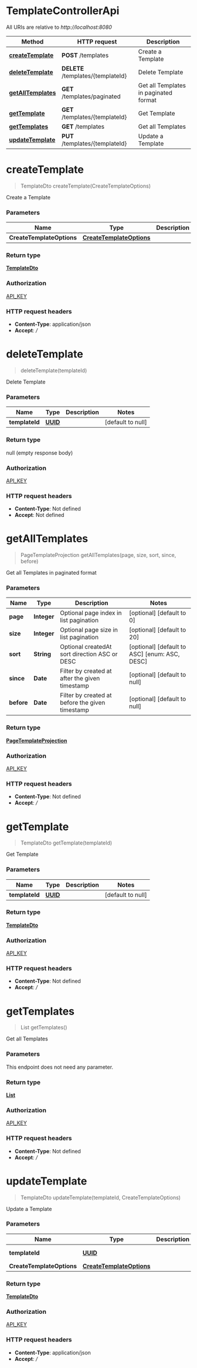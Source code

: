 # TemplateControllerApi

All URIs are relative to *http://localhost:8080*

Method | HTTP request | Description
------------- | ------------- | -------------
[**createTemplate**](TemplateControllerApi#createTemplate) | **POST** /templates | Create a Template
[**deleteTemplate**](TemplateControllerApi#deleteTemplate) | **DELETE** /templates/{templateId} | Delete Template
[**getAllTemplates**](TemplateControllerApi#getAllTemplates) | **GET** /templates/paginated | Get all Templates in paginated format
[**getTemplate**](TemplateControllerApi#getTemplate) | **GET** /templates/{templateId} | Get Template
[**getTemplates**](TemplateControllerApi#getTemplates) | **GET** /templates | Get all Templates
[**updateTemplate**](TemplateControllerApi#updateTemplate) | **PUT** /templates/{templateId} | Update a Template


<a name="createTemplate"></a>
# **createTemplate**
> TemplateDto createTemplate(CreateTemplateOptions)

Create a Template

### Parameters

Name | Type | Description  | Notes
------------- | ------------- | ------------- | -------------
 **CreateTemplateOptions** | [**CreateTemplateOptions**](../Models/CreateTemplateOptions)|  |

### Return type

[**TemplateDto**](../Models/TemplateDto)

### Authorization

[API_KEY](../README#API_KEY)

### HTTP request headers

- **Content-Type**: application/json
- **Accept**: */*

<a name="deleteTemplate"></a>
# **deleteTemplate**
> deleteTemplate(templateId)

Delete Template

### Parameters

Name | Type | Description  | Notes
------------- | ------------- | ------------- | -------------
 **templateId** | [**UUID**](../Models/)|  | [default to null]

### Return type

null (empty response body)

### Authorization

[API_KEY](../README#API_KEY)

### HTTP request headers

- **Content-Type**: Not defined
- **Accept**: Not defined

<a name="getAllTemplates"></a>
# **getAllTemplates**
> PageTemplateProjection getAllTemplates(page, size, sort, since, before)

Get all Templates in paginated format

### Parameters

Name | Type | Description  | Notes
------------- | ------------- | ------------- | -------------
 **page** | **Integer**| Optional page index in list pagination | [optional] [default to 0]
 **size** | **Integer**| Optional page size in list pagination | [optional] [default to 20]
 **sort** | **String**| Optional createdAt sort direction ASC or DESC | [optional] [default to ASC] [enum: ASC, DESC]
 **since** | **Date**| Filter by created at after the given timestamp | [optional] [default to null]
 **before** | **Date**| Filter by created at before the given timestamp | [optional] [default to null]

### Return type

[**PageTemplateProjection**](../Models/PageTemplateProjection)

### Authorization

[API_KEY](../README#API_KEY)

### HTTP request headers

- **Content-Type**: Not defined
- **Accept**: */*

<a name="getTemplate"></a>
# **getTemplate**
> TemplateDto getTemplate(templateId)

Get Template

### Parameters

Name | Type | Description  | Notes
------------- | ------------- | ------------- | -------------
 **templateId** | [**UUID**](../Models/)|  | [default to null]

### Return type

[**TemplateDto**](../Models/TemplateDto)

### Authorization

[API_KEY](../README#API_KEY)

### HTTP request headers

- **Content-Type**: Not defined
- **Accept**: */*

<a name="getTemplates"></a>
# **getTemplates**
> List getTemplates()

Get all Templates

### Parameters
This endpoint does not need any parameter.

### Return type

[**List**](../Models/TemplateProjection)

### Authorization

[API_KEY](../README#API_KEY)

### HTTP request headers

- **Content-Type**: Not defined
- **Accept**: */*

<a name="updateTemplate"></a>
# **updateTemplate**
> TemplateDto updateTemplate(templateId, CreateTemplateOptions)

Update a Template

### Parameters

Name | Type | Description  | Notes
------------- | ------------- | ------------- | -------------
 **templateId** | [**UUID**](../Models/)|  | [default to null]
 **CreateTemplateOptions** | [**CreateTemplateOptions**](../Models/CreateTemplateOptions)|  |

### Return type

[**TemplateDto**](../Models/TemplateDto)

### Authorization

[API_KEY](../README#API_KEY)

### HTTP request headers

- **Content-Type**: application/json
- **Accept**: */*

